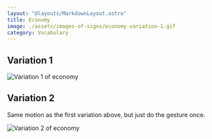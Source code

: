 ```yaml
---
layout: "@layouts/MarkdownLayout.astro"
title: Economy
image: ./assets/images-of-signs/economy-variation-1.gif
category: Vocabulary
---
```


## Variation 1

![Variation 1 of economy](@signs/economy-variation-1.gif)

## Variation 2

Same motion as the first variation above, but just do the gesture once.

![Variation 2 of economy](@signs/economy-variation-2.gif)
